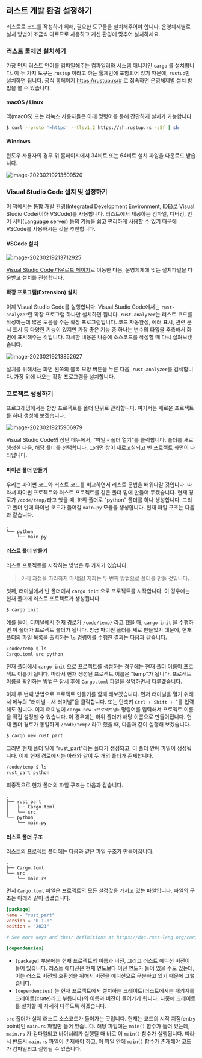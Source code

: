 ## 러스트 개발 환경 설정하기

러스트로 코드를 작성하기 위해, 필요한 도구들을 설치해주어야 합니다. 운영체제별로 설치 방법이 조금씩 다르므로 사용하고 계신 환경에 맞추어 설치하세요.



### 러스트 툴체인 설치하기

가장 먼저 러스트 언어를 컴파일해주는 컴파일러와 시스템 매니저인 `cargo` 를 설치합니다. 이 두 가지 도구는 `rustup` 이라고 하는 툴체인에 포함되어 있기 때문에, `rustup`만 설치하면 됩니다. 공식 홈페이지 https://rustup.rs/# 로 접속하면 운영체제별 설치 방법을 볼 수 있습니다.



#### macOS / Linux

맥(macOS) 또는 리눅스 사용자들은 아래 명령어를 통해 간단하게 설치가 가능합니다.

```bash
$ curl --proto '=https' --tlsv1.2 https://sh.rustup.rs -sSf | sh
```



#### Windows

윈도우 사용자의 경우 위 홈페이지에서 34비트 또는 64비트 설치 파일을 다운로드 받습니다.

![image-20230219213509520](assets/ch01-03-01.png)



### Visual Studio Code 설치 및 설정하기

이 책에서는 통합 개발 환경(Integrated Development Environment, IDE)로 Visual Studio Code(이하 VSCode)를 사용합니다. 러스트에서 제공하는 컴파일, 디버깅, 언어 서버(Language server) 등의 기능을 쉽고 편리하게 사용할 수 있기 때문에 VSCode를 사용하시는 것을 추천합니다.



#### VSCode 설치

![image-20230219213712925](assets/ch01-03-02.png)

[Visual Studio Code 다운로드 페이지](https://code.visualstudio.com/download)로 이동한 다음, 운영체제에 맞는 설치파일을 다운받고 설치를 진행합니다.



#### 확장 프로그램(Extension) 설치

이제 Visual Studio Code를 실행합니다. Visual Studio Code에서는 `rust-analyzer`란 확장 프로그램 하나만 설치하면 됩니다. `rust-analyzer`는 러스트 코드를 작성하는데 많은 도움을 주는 확장 프로그램입니다. 코드 자동완성, 에러 표시, 관련 문서 표시 등 다양한 기능이 있지만 가장 좋은 기능 중 하나는 변수의 타입을 추측해서 화면에 표시해주는 것입니다. 자세한 내용은 나중에 소스코드를 작성할 때 다시 살펴보겠습니다.

![image-20230219213852627](assets/ch01-03-03.png)

설치를 위해서는 화면 왼쪽의 블록 모양 버튼을 누른 다음, `rust-analyzer`를 검색합니다. 가장 위에 나오는 확장 프로그램을 설치합니다.



### 프로젝트 생성하기

프로그래밍에서는 항상 프로젝트를 폴더 단위로 관리합니다. 여기서는 새로운 프로젝트를 하나 생성해 보겠습니다.

![image-20230219215906979](assets/ch01-03-04.png)

Visual Studio Code의 상단 메뉴에서, "파일 - 폴더 열기"를 클릭합니다. 폴더를 새로 생성한 다음, 해당 폴더를 선택합니다. 그러면 창이 새로고침되고 빈 프로젝트 화면이 나타납니다.



#### 파이썬 폴더 만들기

우리는 파이썬 코드와 러스트 코드를 비교하면서 러스트 문법을 배워나갈 것입니다. 따라서 파이썬 프로젝트와 러스트 프로젝트를 같은 폴더 밑에 만들어 두겠습니다. 현재 경로가 `/code/temp/`라고 했을 때, 하위 폴더로 "python" 폴더를 하나 생성합니다. 그리고 폴더 안에 파이썬 코드가 들어갈 `main.py` 모듈을 생성합니다. 현재 파일 구조는 다음과 같습니다.

```
.
└── python
    └── main.py
```



#### 러스트 폴더 만들기

러스트 프로젝트를 시작하는 방법은 두 가지가 있습니다. 

> 아직 과정을 따라하지 마세요! 저희는 두 번째 방법으로 폴더를 만들 것입니다.

첫째, 터미널에서 빈 폴더에서 `cargo init` 으로 프로젝트를 시작합니다. 이 경우에는 현재 폴더에 러스트 프로젝트가 생성됩니다. 

```bash
$ cargo init
```

예를 들어, 터미널에서 현재 경로가 `/code/temp/` 라고 했을 때, `cargo init` 을 수행하면 이 폴더가 프로젝트 폴더가 됩니다. 방금 파이썬 폴더를 새로 만들었기 대문에, 현재 폴더의 파일 목록을 출력하는 `ls` 명령어를 수행한 결과는 다음과 같습니다.

```bash
/code/temp $ ls 
Cargo.toml src python
```

현재 폴더에서 `cargo init` 으로 프로젝트를 생성하는 경우에는 현재 폴더 이름이 프로젝트 이름이 됩니다. 따라서 현재 생성된 프로젝트 이름은 "temp"가 됩니다. 프로젝트 이름을 확인하는 방법은 잠시 후에 `Cargo.toml` 파일을 설명하면서 다루겠습니다.

이제 두 번째 방법으로 프로젝트 만들기를 함께 해보겠습니다. 먼저 터미널을 열기 위해서 메뉴의 "터미널 - 새 터미널"을 클릭합니다. 또는 단축키 `` Ctrl + Shift + ` ``를 입력해도 됩니다. 이제 터미널에 `cargo new <프로젝트명>` 명령어를 입력해서 프로젝트 이름을 직접 설정할 수 있습니다. 이 경우에는 하위 폴더가 해당 이름으로 만들어집니다. 현재 폴더 경로가 동일하게 `/code/temp/` 라고 했을 때, 다음과 같이 실행해 보겠습니다.

```bash
$ cargo new rust_part
```

그러면 현재 폴더 밑에 "rust_part"라는 폴더가 생성되고, 이 폴더 안에 파일이 생성됩니다. 이제 현재 경로에서는 아래와 같이 두 개의 폴더가 존재합니다.

```bash
/code/temp $ ls 
rust_part python
```

최종적으로 현재 폴더의 파일 구조는 다음과 같습니다.

```
.
├── rust_part
│   ├── Cargo.toml
│   └── src
└── python
    └── main.py
```



#### 러스트 폴더 구조

러스트의 프로젝트 폴더에는 다음과 같은 파일 구조가 만들어집니다.

```
.
├── Cargo.toml
└── src
    └── main.rs
```

먼저 `Cargo.toml` 파일은 프로젝트의 모든 설정값을 가지고 있는 파일입니다. 파일의 구조는 아래와 같이 생겼습니다.

```toml
[package]
name = "rust_part"
version = "0.1.0"
edition = "2021"

# See more keys and their definitions at https://doc.rust-lang.org/cargo/reference/manifest.html

[dependencies]

```

- `[package]` 부분에는 현재 프로젝트의 이름과 버전, 그리고 러스트 에디션 버전이 들어 있습니다. 러스트 에디션은 현재 연도보다 이전 연도가 들어 있을 수도 있는데, 이는 러스트 버전의 호환성을 위해서 버전을 에디션으로 구분하고 있기 때문에 그렇습니다.
- `[dependencies]` 는 현재 프로젝트에서 설치하는 크레이트(러스트에서는 패키지를 크레이트(crate)라고 부릅니다)의 이름과 버전이 들어가게 됩니다. 나중에 크레이트를 설치할 때 자세히 다루도록 하겠습니다.

`src` 폴더가 실제 러스트 소스코드가 들어가는 곳입니다. 현재는 코드의 시작 지점(entry point)인 `main.rs` 파일만 들어 있습니다. 해당 파일에는 `main()` 함수가 들어 있는데, `main.rs` 가 컴파일되고 바이너리가 실행될 때 바로 이 `main()` 함수가 실행됩니다. 따라서 반드시 `main.rs` 파일이 존재해야 하고, 이 파일 안에 `main()` 함수가 존재해야 코드가 컴파일되고 실행될 수 있습니다.

